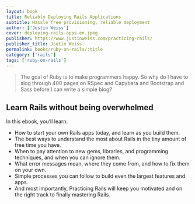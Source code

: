 ```yaml
---
layout: book
title: Reliably Deploying Rails Applications
subtitle: Hassle free provisioning, reliable deployment
author: ['Justin Weiss']
cover: deploying-rails-apps-en.jpeg
publisher: https://www.justinweiss.com/practicing-rails/
publisher_title: Jsutin Weiss 
permalink: books/ruby-on-rails/:title
category: ['rails']
tags: ['ruby-on-rails']
---
```



> The goal of Ruby is to make programmers happy. So why do I have to slog through 400 pages on RSpec and Capybara and Bootstrap and Sass before I can write a simple blog?

## Learn Rails without being overwhelmed

In this ebook, you’ll learn:

- How to start your own Rails apps today, and learn as you build them.
- The best ways to understand the most about Rails in the tiny amount of free time you have.
- When to pay attention to new gems, libraries, and programming techniques, and when you can ignore them.
- What error messages mean, where they come from, and how to fix them on your own.
- Simple processes you can follow to build even the largest features and apps.
- And most importantly, Practicing Rails will keep you motivated and on the right track to finally mastering Rails.